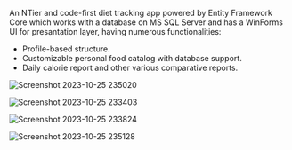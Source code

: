 An NTier and code-first diet tracking app powered by Entity Framework Core which works with a database on MS SQL Server and has a WinForms UI for presantation layer, having numerous functionalities: 
- Profile-based structure.
- Customizable personal food catalog with database support.
- Daily calorie report and other various comparative reports. 

![Screenshot 2023-10-25 235020](https://github.com/mukumbasar/DietTrackingApp/assets/93601245/30d482d7-fbeb-49d2-bdb7-2d68cfe5897e)

![Screenshot 2023-10-25 233403](https://github.com/mukumbasar/DietTrackingApp/assets/93601245/f35b0ba9-0ffc-4851-b32f-4775c79cbd1c)

![Screenshot 2023-10-25 233824](https://github.com/mukumbasar/DietTrackingApp/assets/93601245/1db66e4f-35c9-48ff-b15a-39d39a45aed0)

![Screenshot 2023-10-25 235128](https://github.com/mukumbasar/DietTrackingApp/assets/93601245/45f6443d-885a-4e90-ae60-7b43fdcfc93a)

